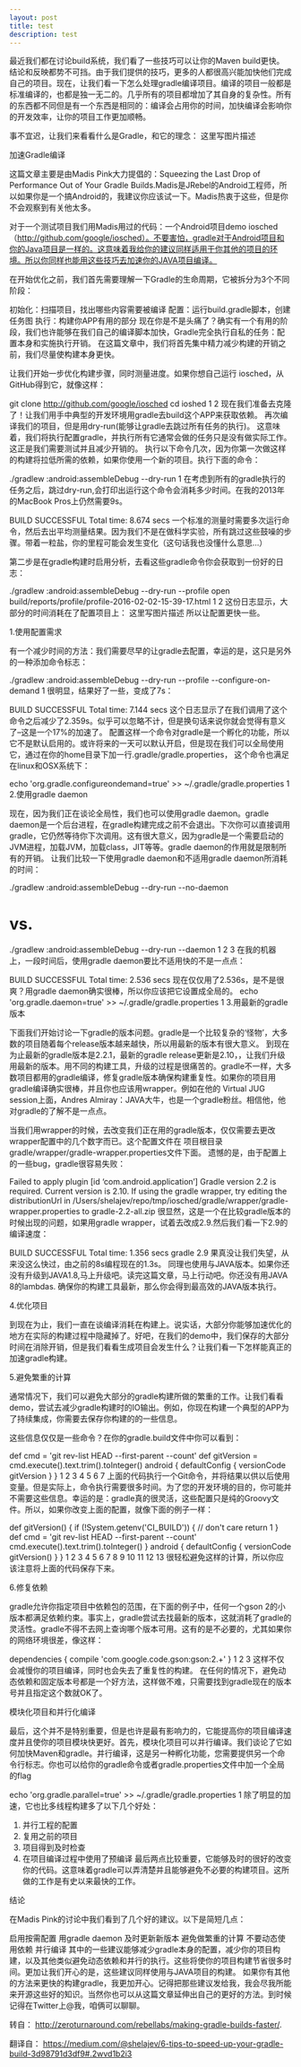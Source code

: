 ```yaml
---
layout: post
title: test
description: test
---
```

最近我们都在讨论build系统，我们看了一些技巧可以让你的Maven build更快。结论和反映都势不可挡。由于我们提供的技巧，更多的人都很高兴能加快他们完成自己的项目。现在，让我们看一下怎么处理gradle编译项目。编译的项目一般都是标准编译的，也都是独一无二的。几乎所有的项目都增加了其自身的复杂性。所有的东西都不同但是有一个东西是相同的：编译会占用你的时间，加快编译会影响你的开发效率，让你的项目工作更加顺畅。

事不宜迟，让我们来看看什么是Gradle，和它的理念： 
这里写图片描述

加速Gradle编译

这篇文章主要是由Madis Pink大力提倡的：Squeezing the Last Drop of Performance Out of Your Gradle Builds.Madis是JRebel的Android工程师，所以如果你是一个搞Android的，我建议你应该试一下。Madis热衷于这些，但是你不会观察到有关他太多。

对于一个测试项目我们用Madis用过的代码：一个Android项目demo iosched（http://github.com/google/iosched）。不要害怕，gradle对于Android项目和你的Java项目是一样的。这意味着我给你的建议同样适用于你其他的项目的环境。所以你同样也能用这些技巧去加速你的JAVA项目编译。

在开始优化之前，我们首先需要理解一下Gradle的生命周期，它被拆分为3个不同阶段：

初始化：扫描项目，找出哪些内容需要被编译
配置：运行build.gradle脚本，创建任务图
执行：构建你APP有用的部分
现在你是不是头痛了？确实有一个有用的阶段，我们也许能够在我们自己的编译脚本加快，Gradle完全执行自私的任务：配置本身和实施执行开销。 在这篇文章中，我们将首先集中精力减少构建的开销之前，我们尽量使构建本身更快。

让我们开始一步优化构建步骤，同时测量进度。如果你想自己运行 iosched，从GitHub得到它，就像这样：

git clone http://github.com/google/iosched
cd ioshed
1
2
现在我们准备去克隆了！让我们用手中典型的开发环境用gradle去build这个APP来获取依赖。 
再次编译我们的项目，但是用dry-run(能够让gradle去跳过所有任务的执行)。 
这意味着，我们将执行配置gradle，并执行所有它通常会做的任务只是没有做实际工作。这正是我们需要测试并且减少开销的。 
执行以下命令几次，因为你第一次做这样的构建将拉低所需的依赖，如果你使用一个新的项目。执行下面的命令：

./gradlew :android:assembleDebug --dry-run
1
在考虑到所有的gradle执行的任务之后，跳过dry-run,会打印出运行这个命令会消耗多少时间。在我的2013年的MacBook Pros上仍然需要9s。

BUILD SUCCESSFUL 
Total time: 8.674 secs
一个标准的测量时需要多次运行命令，然后去出平均测量结果。因为我们不是在做科学实验，所有跳过这些鼓噪的步骤。带着一粒盐，你的里程可能会发生变化（这句话我也没懂什么意思…）

第二步是在gradle构建时启用分析，去看这些gradle命令你会获取到一份好的日志：

./gradlew :android:assembleDebug --dry-run --profile
 open build/reports/profile/profile-2016-02-02-15-39-17.html
1
2
这份日志显示，大部分的时间消耗在了配置项目上： 
这里写图片描述
所以让配置更快一些。

1.使用配置需求

有一个减少时间的方法：我们需要尽早的让gradle去配置，幸运的是，这只是另外的一种添加命令标志：

./gradlew :android:assembleDebug --dry-run --profile --configure-on-demand
1
很明显，结果好了一些，变成了7s：

BUILD SUCCESSFUL 
Total time: 7.144 secs 
这个日志显示了在我们调用了这个命令之后减少了2.359s。似乎可以忽略不计，但是换句话来说你就会觉得有意义了–这是一个17%的加速了。
配置这样一个命令对gradle是一个孵化的功能，所以它不是默认启用的。或许将来的一天可以默认开启，但是现在我们可以全局使用它，通过在你的home目录下加一行.gradle/gradle.properties， 
这个命令也满足在linux和OSX系统下：

echo 'org.gradle.configureondemand=true' >> ~/.gradle/gradle.properties
1
2.使用gradle daemon

现在，因为我们正在谈论全局性，我们也可以使用gradle daemon。gradle daemon是一个后台进程，在gradle构建完成之前不会退出。下次你可以直接调用gradle，它仍然等待你下次调用。这有很大意义，因为gradle是一个需要启动的JVM进程，加载JVM，加载class，JIT等等。gradle daemon的作用就是限制所有的开销。 
让我们比较一下使用gradle daemon和不适用gradle daemon所消耗的时间：

./gradlew :android:assembleDebug --dry-run --no-daemon
# vs. 
./gradlew :android:assembleDebug --dry-run --daemon
1
2
3
在我的机器上，一段时间后，使用gradle daemon要比不适用快的不是一点点：

BUILD SUCCESSFUL 
Total time: 2.536 secs 
现在仅仅用了2.536s，是不是很爽？用gradle daemon确实很棒，所以你应该把它设置成全局的。
echo 'org.gradle.daemon=true' >> ~/.gradle/gradle.properties
1
3.用最新的gradle版本

下面我们开始讨论一下gradle的版本问题。gradle是一个比较复杂的‘怪物’，大多数的项目随着每个release版本越来越快，所以用最新的版本有很大意义。 
到现在为止最新的gradle版本是2.2.1，最新的gradle release更新是2.10，，让我们升级用最新的版本。用不同的构建工具，升级的过程是很痛苦的。gradle不一样，大多数项目都用的gradle编译，修复gradle版本确保构建重复性。如果你的项目用gradle编译确实很棒，并且你也应该用wrapper。例如在他的 Virtual JUG session上面，Andres Almiray：JAVA大牛，也是一个gradle粉丝。相信他，他对gradle的了解不是一点点。

当我们用wrapper的时候，去改变我们正在用的gradle版本，仅仅需要去更改wrapper配置中的几个数字而已。这个配置文件在 项目根目录gradle/wrapper/gradle-wrapper.properties文件下面。 
遗憾的是，由于配置上的一些bug，gradle很容易失败：

Failed to apply plugin [id ‘com.android.application’] 
Gradle version 2.2 is required. Current version is 2.10. If using the gradle wrapper, try editing the distributionUrl in /Users/shelajev/repo/tmp/iosched/gradle/wrapper/gradle-wrapper.properties to gradle-2.2-all.zip
很显然，这是一个在比较gradle版本的时候出现的问题，如果用gradle wrapper，试着去改成2.9.然后我们看一下2.9的编译速度：

BUILD SUCCESSFUL 
Total time: 1.356 secs 
gradle 2.9 果真没让我们失望，从来没这么快过，由之前的8s编程现在的1.3s。
同理也使用与JAVA版本。如果你还没有升级到JAVA1.8,马上升级吧。读完这篇文章，马上行动吧。你还没有用JAVA 8的lambdas. 
确保你的构建工具最新，那么你会得到最高效的JAVA版本执行。

4.优化项目

到现在为止，我们一直在谈编译消耗在构建上。说实话，大部分你能够加速优化的地方在实际的构建过程中隐藏掉了。好吧，在我们的demo中，我们保存的大部分时间在消除开销，但是我们看看生成项目会发生什么？让我们看一下怎样能真正的加速gradle构建。

5.避免繁重的计算

通常情况下，我们可以避免大部分的gradle构建所做的繁重的工作。让我们看看demo，尝试去减少gradle构建时的IO输出。例如，你现在构建一个典型的APP为了持续集成，你需要去保存你构建的的一些信息。

这些信息仅仅是一些命令？在你的gradle.build文件中你可以看到：

def cmd = 'git rev-list HEAD --first-parent --count'
def gitVersion = cmd.execute().text.trim().toInteger()
android {
  defaultConfig {
    versionCode gitVersion
  }
}
1
2
3
4
5
6
7
上面的代码执行一个Git命令，并将结果以供以后使用变量。但是实际上，命令执行需要很多时间。为了您的开发环境的目的，你可能并不需要这些信息。幸运的是：gradle真的很灵活，这些配置只是纯的Groovy文件。所以，如果你改变上面的配置，就像下面的例子一样：

def gitVersion() {
  if (!System.getenv('CI_BUILD')) {
    // don't care
    return 1
  }
  def cmd = 'git rev-list HEAD --first-parent --count'
  cmd.execute().text.trim().toInteger()
}
android {
  defaultConfig {
    versionCode gitVersion()
  }
}
1
2
3
4
5
6
7
8
9
10
11
12
13
很轻松避免这样的计算，所以你应该注意将上面的代码保存下来。

6.修复依赖

gradle允许你指定项目中依赖包的范围，在下面的例子中，任何一个gson 2的小版本都满足依赖约束。事实上，gradle尝试去找最新的版本，这就消耗了gradle的灵活性。gradle不得不去网上查询哪个版本可用。这有的是不必要的，尤其如果你的网络环境很差，像这样：

dependencies {
    compile 'com.google.code.gson:gson:2.+'
}
1
2
3
这样不仅会减慢你的项目编译，同时也会失去了重复性的构建。 
在任何的情况下，避免动态依赖和固定版本号都是一个好方法，这样做不难，只需要找到gradle现在的版本号并且指定这个数就OK了。

模块化项目和并行化编译

最后，这个并不是特别重要，但是也许是最有影响力的，它能提高你的项目编译速度并且使你的项目模块快更好。首先，模块化项目可以并行编译。我们谈论了它如何加快Maven和gradle。并行编译，这是另一种孵化功能，您需要提供另一个命令行标志。你也可以给你的gradle命令或者gradle.properties文件中加一个全局的flag

echo 'org.gradle.parallel=true' >> ~/.gradle/gradle.properties
1
除了明显的加速，它也比多线程构建多了以下几个好处： 
1. 并行工程的配置 
2. 复用之前的项目 
3. 项目得到及时检查 
4. 在项目编译过程中使用了预编译 
最后两点比较重要，它能够及时的很好的改变你的代码。这意味着gradle可以弄清楚并且能够避免不必要的构建项目。这所做的工作是有史以来最快的工作。

结论

在Madis Pink的讨论中我们看到了几个好的建议。以下是简短几点：

启用按需配置
用gradle daemon
及时更新新版本
避免做繁重的计算
不要动态使用依赖
并行编译
其中的一些建议能够减少gradle本身的配置，减少你的项目构建，以及其他类似避免动态依赖和并行的执行。这些将使你的项目构建节省很多时间。更加让我们开心的是，这些建议同样使用与JAVA项目的构建。 
如果你有其他的方法来更快的构建gradle，我更加开心。记得把那些建议发给我，我会尽我所能来开源这些好的知识。当然你也可以从这篇文章延伸出自己的更好的方法。到时候记得在Twitter上@我，咱俩可以聊聊。

转自： 
http://zeroturnaround.com/rebellabs/making-gradle-builds-faster/.

翻译自： 
https://medium.com/@shelajev/6-tips-to-speed-up-your-gradle-build-3d98791d3df9#.2wvd1b2i3
